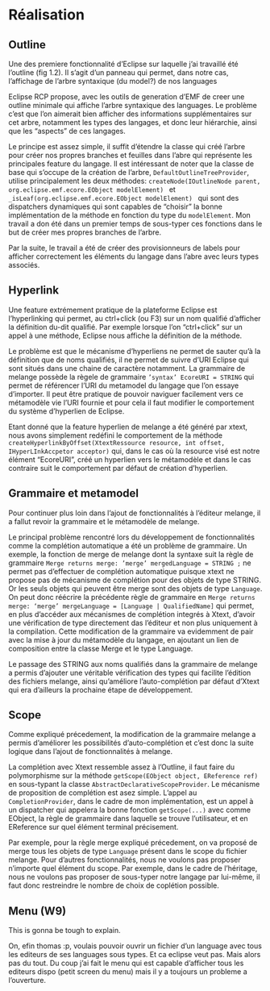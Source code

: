 Réalisation
===========

Outline
-------

Une des premiere fonctionnalité d’Eclipse sur laquelle j’ai travaillé été l’outline (fig 1.2).
Il s’agit d’un panneau qui permet, dans notre cas,  l’affichage de l’arbre syntaxique (du model?) de nos languages

Eclipse RCP propose, avec les outils de generation d’EMF de creer une outline minimale qui affiche l’arbre syntaxique
des languages. Le problème c’est que l’on aimerait bien afficher des informations supplémentaires sur cet arbre, notamment
les types des langages, et donc leur hiérarchie, ainsi que les “aspects” de ces langages.

Le principe est assez simple, il suffit d’étendre la classe qui créé l’arbre pour créer nos propres branches et feuilles
dans l’abre qui représente les principales feature du langage. Il est intéressant de noter que la classe de base qui s’occupe
de la création de l’arbre, ```DefaultOutlineTreeProvider```, utilise principalement les deux méthodes:
 ```createNode(IOutlineNode parent, org.eclipse.emf.ecore.EObject modelElement) ``` et
```_isLeaf(org.eclipse.emf.ecore.EObject modelElement) ``` qui sont des dispatchers dynamiques qui sont capables de
“choisir” la bonne implémentation de la méthode en fonction du type du ```modelElement```. Mon travail a don été dans un premier
temps de sous-typer ces fonctions dans le but de créer mes propres branches de l’arbre.

Par la suite, le travail a été de créer des provisionneurs de labels pour afficher correctement les éléments du langage dans l’abre
avec leurs types associés.

Hyperlink
---------

Une feature extrémement pratique de la plateforme Eclipse est l’hyperlinking qui permet, au ctrl+click (ou F3) sur un nom qualifié
d’afficher la définition du-dit qualifié. Par exemple lorsque l’on “ctrl+click” sur un appel à une méthode, Eclipse nous affiche
la définition de la méthode.

Le problème est que le mécanisme d’hyperliens ne permet de sauter qu’à la définition que de noms qualifiés,
il ne permet de suivre d’URI Eclipse qui sont situés dans une chaine de caractère notamment. La grammaire de melange
possède la règele de grammaire ```’syntax’ EcoreURI = STRING``` qui permet de référencer l’URI du metamodel du
langage que l’on essaye d’importer. Il peut être pratique de pouvoir naviguer facilement vers ce métamodèle vie l’URI
fournie et pour cela il faut modifier le comportement du système d’hyperlien de Eclipse.

Etant donné que la feature hyperlien de melange a été généré par xtext, nous avons simplement redéfini le comportement
de la méthode ```createHyperlinkByOffset(XtextRessource resource, int offset, IHyperLInkAccpetor acceptor)``` qui, dans le
cas où la resource visé est notre élément “EcoreURI”, créé un hyperlien vers le métamodèle et dans le cas contraire
suit le comportement par défaut de création d’hyperlien.

Grammaire et metamodel
----------------------

Pour continuer plus loin dans l’ajout de fonctionnalités à l’éditeur melange, il a fallut revoir la grammaire et le
métamodèle de melange.

Le principal problème rencontré lors du développement de fonctionnalités comme la complétion automatique a été un problème
de grammaire. Un exemple, la fonction de merge de melange dont la syntaxe suit la règle de grammaire ```Merge returns merge: ’merge’ mergedLanguage = STRING ;```
ne permet pas d’effectuer de complétion automatique puisque xtext ne propose pas de mécanisme de complétion pour
des objets de type STRING. Or les seuls objets qui peuvent être merge sont des objets de type ```Language```. On peut donc réécrire
la précédente règle de grammaire en ```Merge returns merge: ‘merge’ mergeLanguage = [Language | QualifiedName]``` qui permet, en plus
d’accéder aux mécanismes de complétion integrés à Xtext, d’avoir une vérification de type directement das l’éditeur et non plus
uniquement à la compilation. Cette modification de la grammaire va evidemment de pair avec la mise à jour du métamodèle du
langage, en ajoutant un lien de composition entre la classe Merge et le type Language.

Le passage des STRING aux noms qualifiés dans la grammaire de melange a permis d’ajouter une véritable vérification des types
qui facilite l’édition des fichiers melange, ainsi qu’améliore l’auto-complétion par défaut d’Xtext qui era d’ailleurs la prochaine étape
de développement.

Scope
-----

Comme expliqué précedement, la modification de la grammaire melange a permis d’améliorer les possibilités d’auto-complétion et c’est donc
la suite logique dans l’ajout de fonctionnalités à melange.

La complétion avec Xtext ressemble assez à l’Outline, il faut faire du polymorphisme sur la méthode ```getScope(EObject object, EReference ref)```
en sous-typant la classe ```AbstractDeclarativeScopeProvider```. Le mécanisme de proposition de complétion est asez simple.
L’appel au ```CompletionProvider```, dans le cadre de mon implémentation, est un appel à un dispatcher qui appelera la bonne
fonction ```getScope(...)``` avec comme EObject, la règle de grammaire dans laquelle se trouve l’utilisateur, et en EReference
sur quel élément terminal précisement.

Par exemple, pour la règle merge expliqué précedement, on va proposé de merge tous les
objets de type ```Language``` présent dans le scope du fichier melange. Pour d’autres fonctionnalités, nous ne voulons
pas proposer n’importe quel élément du scope. Par exemple, dans le cadre de l’héritage, nous ne voulons pas proposer de
sous-typer notre langage par lui-même, il faut donc restreindre le nombre de choix de coplétion possible.

Menu (W9)
----

This is gonna be tough to explain.

On, efin thomas :p, voulais pouvoir ouvrir un fichier d’un language avec tous les editeurs de ses languages sous types. Et ca eclipse veut pas.
Mais alors pas du tout.
Du coup j’ai fait le menu qui est capable d’afficher tous les editeurs dispo (petit screen du menu) mais il y a toujours un probleme a l’ouverture.


